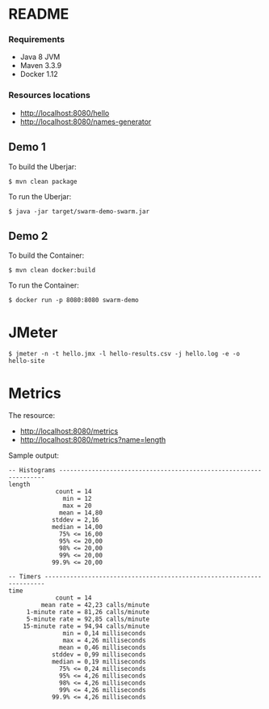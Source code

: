 # README

### Requirements

* Java 8 JVM
* Maven 3.3.9
* Docker 1.12

### Resources locations

* [http://localhost:8080/hello](http://localhost:8080/hello)
* [http://localhost:8080/names-generator](http://localhost:8080/names-generator)

## Demo 1

To build the Uberjar:

`$ mvn clean package`

To run the Uberjar:

`$ java -jar target/swarm-demo-swarm.jar`

## Demo 2

To build the Container:

`$ mvn clean docker:build`

To run the Container:

`$ docker run -p 8080:8080 swarm-demo`

# JMeter

`$ jmeter -n -t hello.jmx -l hello-results.csv -j hello.log -e -o hello-site`

# Metrics

The resource:

* [http://localhost:8080/metrics](http://localhost:8080/metrics)
* [http://localhost:8080/metrics?name=length](http://localhost:8080/metrics?name=length)

Sample output:

```text
-- Histograms ------------------------------------------------------------------
length
             count = 14
               min = 12
               max = 20
              mean = 14,80
            stddev = 2,16
            median = 14,00
              75% <= 16,00
              95% <= 20,00
              98% <= 20,00
              99% <= 20,00
            99.9% <= 20,00

-- Timers ----------------------------------------------------------------------
time
             count = 14
         mean rate = 42,23 calls/minute
     1-minute rate = 81,26 calls/minute
     5-minute rate = 92,85 calls/minute
    15-minute rate = 94,94 calls/minute
               min = 0,14 milliseconds
               max = 4,26 milliseconds
              mean = 0,46 milliseconds
            stddev = 0,99 milliseconds
            median = 0,19 milliseconds
              75% <= 0,24 milliseconds
              95% <= 4,26 milliseconds
              98% <= 4,26 milliseconds
              99% <= 4,26 milliseconds
            99.9% <= 4,26 milliseconds
```